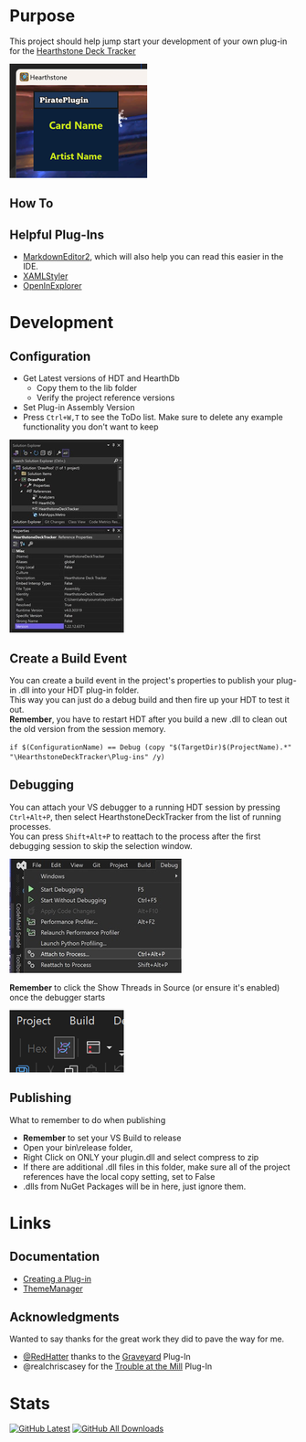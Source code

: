 # Purpose

This project should help jump start your development of your own plug-in for the [Hearthstone Deck Tracker](https://github.com/HearthSim/Hearthstone-Deck-Tracker)  

![Example Plug-In Display](https://github.com/VeXHarbinger/HDTPluginTemplate/blob/master/Images/PluginDisplay.png "Example Plug-In Display")

## How To

## Helpful Plug-Ins

 * [MarkdownEditor2](https://marketplace.visualstudio.com/items?itemName=MadsKristensen.MarkdownEditor2), which will also help you can read this easier in the IDE.  
 * [XAMLStyler](https://marketplace.visualstudio.com/items?itemName=TeamXavalon.XAMLStyler)  
 * [OpenInExplorer](https://marketplace.visualstudio.com/items?itemName=Charles-Ant.OpenInExplorer2022)  


#  Development

## Configuration

* Get Latest versions of HDT and HearthDb  
  * Copy them to the lib folder  
  * Verify the project reference versions  
* Set Plug-in Assembly Version  
* Press `Ctrl+W,T` to see the ToDo list.  Make sure to delete any example functionality you don't want to keep  

![Versions](https://github.com/VeXHarbinger/HDTPluginTemplate/blob/master/Images/LibVersioning.jpg "Checking Versions")


## Create a Build Event

  You can create a build event in the project's properties to publish your plug-in .dll into your HDT plug-in folder.  
  This way you can just do a debug build and then fire up your HDT to test it out.  
  **Remember**, you have to restart HDT after you build a new .dll to clean out the old version from the session memory.  

`if $(ConfigurationName) == Debug (copy "$(TargetDir)$(ProjectName).*" "\HearthstoneDeckTracker\Plug-ins" /y)`  

## Debugging 

You can attach your VS debugger to a running HDT session by pressing  `Ctrl+Alt+P`, then select HearthstoneDeckTracker from the list of running processes.  
You can press `Shift+Alt+P` to reattach to the process after the first debugging session to skip the selection window.  

![Attach To Process](https://github.com/VeXHarbinger/HDTPluginTemplate/blob/master/Images/attachToProcess.jpg "Attach To Process")  

**Remember** to click the Show Threads in Source (or ensure it's enabled) once the debugger starts  

![Show Threads In Source](https://github.com/VeXHarbinger/HDTPluginTemplate/blob/master/Images/ShowThreadsInSource.png "Show Threads In Source Is Enabled")  



## Publishing

What to remember to do when publishing  
* **Remember** to set your VS Build to release  
* Open your bin\release folder,  
 * Right Click on ONLY your plugin.dll and select compress to zip  
 * If there are additional .dll files in this folder, make sure all of the project references have the local copy setting, set to False  
 * .dlls from NuGet Packages will be in here, just ignore them.  

# Links

## Documentation

* [Creating a Plug-in](https://github.com/HearthSim/Hearthstone-Deck-Tracker/wiki/Creating-Plugins)  
* [ThemeManager](https://github.com/ControlzEx/ControlzEx/blob/develop/Wiki/ThemeManager.md)  


## Acknowledgments

Wanted to say thanks for the great work they did to pave the way for me.  
 * [@RedHatter](https://github.com/RedHatter) thanks to the [Graveyard](https://github.com/RedHatter/Graveyard) Plug-In  
 * @realchriscasey for the [Trouble at the Mill](https://github.com/realchriscasey/TroubleAtTheMill/) Plug-In  


# Stats

[![GitHub Latest](https://img.shields.io/github/release/VeXHarbinger/HDTPluginTemplate.svg)](https://github.com/VeXHarbinger/HDTPluginTemplate/releases/latest)
[![GitHub All Downloads](https://img.shields.io/github/downloads/VeXHarbinger/HDTPluginTemplate/total.svg)](https://github.com/VeXHarbinger/HDTPluginTemplate/releases)